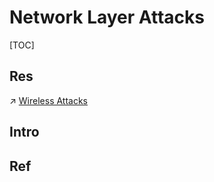 # Network Layer Attacks

[TOC]



## Res
↗ [Wireless Attacks](../../../🥇%20Best%20Practice/💉%20Pen-testing/Delivery%20Phase/Wireless%20Attacks/Wireless%20Attacks.md)



## Intro


## Ref


